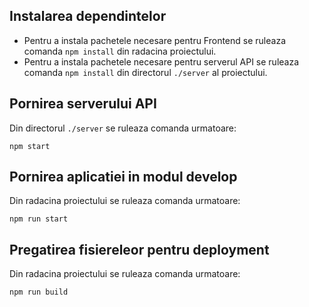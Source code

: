 ## Instalarea dependintelor

* Pentru a instala pachetele necesare pentru Frontend se ruleaza comanda `npm install` din radacina proiectului.
* Pentru a instala pachetele necesare pentru serverul API se ruleaza comanda `npm install` din directorul `./server` al proiectului.

## Pornirea serverului API

Din directorul `./server` se ruleaza comanda urmatoare:

```
npm start
```

## Pornirea aplicatiei in modul develop

Din radacina proiectului se ruleaza comanda urmatoare:

```
npm run start
```

## Pregatirea fisiereleor pentru deployment

Din radacina proiectului se ruleaza comanda urmatoare:

```
npm run build
```